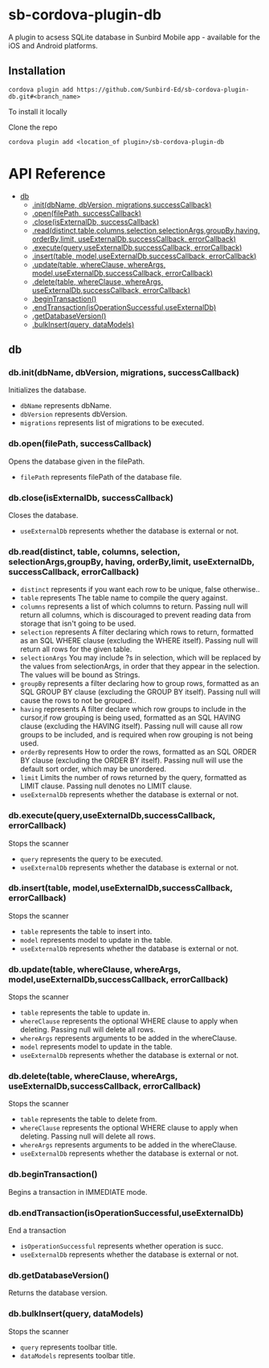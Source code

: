 # sb-cordova-plugin-db
A plugin to acsess SQLite database in Sunbird Mobile app - available for the iOS and Android platforms.

## Installation

    cordova plugin add https://github.com/Sunbird-Ed/sb-cordova-plugin-db.git#<branch_name>

To install it locally 

Clone the repo
    
    cordova plugin add <location_of plugin>/sb-cordova-plugin-db

# API Reference


* [db](#module_db)
    * [.init(dbName, dbVersion, migrations,successCallback)](#module_db.init)
    * [.open(filePath, successCallback)](#module_db.open)
    * [.close(isExternalDb, successCallback)](#module_db.close)
    * [.read(distinct,table,columns,selection,selectionArgs,groupBy,having,orderBy,limit, useExternalDb,successCallback, errorCallback)](#module_db.close)
    * [.execute(query,useExternalDb,successCallback, errorCallback)](#module_db.execute)
    * [.insert(table, model,useExternalDb,successCallback, errorCallback)](#module_db.insert)
    * [.update(table, whereClause, whereArgs, model,useExternalDb,successCallback, errorCallback)](#module_db.update)
    * [.delete(table, whereClause, whereArgs, useExternalDb,successCallback, errorCallback)](#module_db.delete)
    * [.beginTransaction()](#module_db.beginTransaction)
    * [.endTransaction(isOperationSuccessful,useExternalDb)](#module_db.endTransaction)
    * [.getDatabaseVersion()](#module_db.getDatabaseVersion)
    * [.bulkInsert(query, dataModels)](#module_db.bulkInsert)


## db
### db.init(dbName, dbVersion, migrations, successCallback)

Initializes the database.

- `dbName` represents dbName.
- `dbVersion` represents dbVersion.
- `migrations` represents list of migrations to be executed.

### db.open(filePath, successCallback)
Opens the database given in the filePath.

- `filePath` represents filePath of the database file.

### db.close(isExternalDb, successCallback)
Closes the database.

- `useExternalDb` represents whether the database is external or not.

### db.read(distinct, table, columns, selection, selectionArgs,groupBy, having, orderBy,limit, useExternalDb, successCallback, errorCallback)

- `distinct` represents  if you want each row to be unique, false otherwise..
- `table` represents The table name to compile the query against.
- `columns` represents a list of which columns to return. Passing null will return all columns, which is discouraged to prevent reading data from storage that isn't going to be used.
- `selection` represents A filter declaring which rows to return, formatted as an SQL WHERE clause (excluding the WHERE itself). Passing null will return all rows for the given table.
- `selectionArgs` You may include ?s in selection, which will be
replaced by the values from selectionArgs, in order that they
appear in the selection. The values will be bound as Strings.
- `groupBy` represents a filter declaring how to group rows, formatted as an SQL GROUP BY clause (excluding the GROUP BY itself). Passing null will cause the rows to not be grouped..
- `having` represents A filter declare which row groups to include in the cursor,if row grouping is being used, formatted as an SQL HAVING clause (excluding the HAVING itself). Passing null will cause all row groups to be included, and is required when row grouping is not being used.
- `orderBy` represents How to order the rows, formatted as an SQL ORDER BY clause (excluding the ORDER BY itself). Passing null will use the default sort order, which may be unordered.
- `limit` Limits the number of rows returned by the query,
formatted as LIMIT clause. Passing null denotes no LIMIT clause.
- `useExternalDb` represents whether the database is external or not.

### db.execute(query,useExternalDb,successCallback, errorCallback)
Stops the scanner

- `query` represents the query to be executed.
- `useExternalDb` represents whether the database is external or not.

### db.insert(table, model,useExternalDb,successCallback, errorCallback)
Stops the scanner

- `table` represents the table to insert into.
- `model` represents model to update in the table.
- `useExternalDb` represents whether the database is external or not.

### db.update(table, whereClause, whereArgs, model,useExternalDb,successCallback, errorCallback)
Stops the scanner

- `table` represents the table to update in.
- `whereClause` represents the optional WHERE clause to apply when deleting. Passing null will delete all rows.
- `whereArgs` represents arguments to be added in the whereClause.
- `model` represents model to update in the table.
- `useExternalDb` represents whether the database is external or not.

### db.delete(table, whereClause, whereArgs, useExternalDb,successCallback, errorCallback)
Stops the scanner

- `table` represents the table to delete from.
- `whereClause` represents the optional WHERE clause to apply when deleting. Passing null will delete all rows.
- `whereArgs` represents arguments to be added in the whereClause.
- `useExternalDb` represents whether the database is external or not.

### db.beginTransaction()
Begins a transaction in IMMEDIATE mode.

### db.endTransaction(isOperationSuccessful,useExternalDb)
End a transaction

- `isOperationSuccessful` represents whether operation is succ.
- `useExternalDb` represents whether the database is external or not.

### db.getDatabaseVersion()
Returns the database version.


### db.bulkInsert(query, dataModels)
Stops the scanner

- `query` represents toolbar title.
- `dataModels` represents toolbar title.


